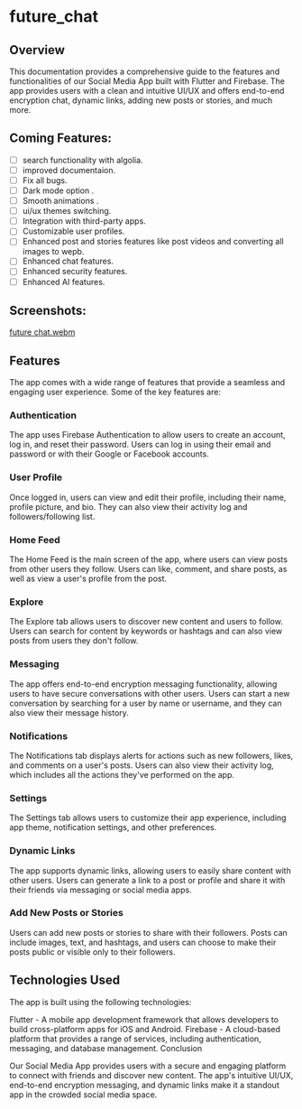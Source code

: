# future_chat

## Overview

This documentation provides a comprehensive guide to the features and functionalities of our Social Media App built with Flutter and Firebase. The app provides users with a clean and intuitive UI/UX and offers end-to-end encryption chat, dynamic links, adding new posts or stories, and much more.



## Coming Features:

- [ ] search functionality with algolia.
- [ ] improved documentaion.
- [ ] Fix all bugs.
- [ ] Dark mode option .
- [ ] Smooth animations .
- [ ] ui/ux themes switching.
- [ ] Integration with third-party apps.
- [ ] Customizable user profiles.
- [ ] Enhanced post and stories features like post videos and converting all images to wepb.
- [ ] Enhanced chat features.
- [ ] Enhanced security features.
- [ ] Enhanced AI features.

## Screenshots:

[future chat.webm](https://user-images.githubusercontent.com/43115402/223583216-13c790e1-cbee-4306-9c9b-1282b21398e7.webm)

## Features

The app comes with a wide range of features that provide a seamless and engaging user experience. Some of the key features are:

### Authentication
The app uses Firebase Authentication to allow users to create an account, log in, and reset their password. Users can log in using their email and password or with their Google or Facebook accounts.

### User Profile
Once logged in, users can view and edit their profile, including their name, profile picture, and bio. They can also view their activity log and followers/following list.

### Home Feed
The Home Feed is the main screen of the app, where users can view posts from other users they follow. Users can like, comment, and share posts, as well as view a user's profile from the post.

### Explore
The Explore tab allows users to discover new content and users to follow. Users can search for content by keywords or hashtags and can also view posts from users they don't follow.

### Messaging
The app offers end-to-end encryption messaging functionality, allowing users to have secure conversations with other users. Users can start a new conversation by searching for a user by name or username, and they can also view their message history.

### Notifications
The Notifications tab displays alerts for actions such as new followers, likes, and comments on a user's posts. Users can also view their activity log, which includes all the actions they've performed on the app.

### Settings
The Settings tab allows users to customize their app experience, including app theme, notification settings, and other preferences.

### Dynamic Links
The app supports dynamic links, allowing users to easily share content with other users. Users can generate a link to a post or profile and share it with their friends via messaging or social media apps.

### Add New Posts or Stories
Users can add new posts or stories to share with their followers. Posts can include images, text, and hashtags, and users can choose to make their posts public or visible only to their followers.

## Technologies Used

The app is built using the following technologies:

Flutter - A mobile app development framework that allows developers to build cross-platform apps for iOS and Android.
Firebase - A cloud-based platform that provides a range of services, including authentication, messaging, and database management.
Conclusion

Our Social Media App provides users with a secure and engaging platform to connect with friends and discover new content. The app's intuitive UI/UX, end-to-end encryption messaging, and dynamic links make it a standout app in the crowded social media space.
